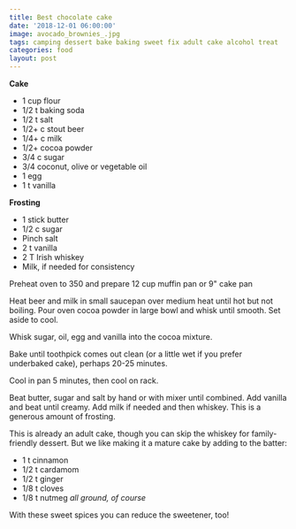 ```yaml
---
title: Best chocolate cake
date: '2018-12-01 06:00:00'
image: avocado_brownies_.jpg
tags: camping dessert bake baking sweet fix adult cake alcohol treat
categories: food
layout: post
---
```


**Cake**

* 1 cup flour
* 1/2 t baking soda
* 1/2 t salt
* 1/2+ c stout beer
* 1/4+ c milk
* 1/2+ cocoa powder
* 3/4 c sugar
* 3/4 coconut, olive or vegetable oil
* 1 egg
* 1 t vanilla

**Frosting**

* 1 stick butter
* 1/2 c sugar
* Pinch salt
* 2 t vanilla
* 2 T Irish whiskey
* Milk, if needed for consistency

Preheat oven to 350 and prepare 12 cup muffin pan or 9" cake pan

Heat beer and milk in small saucepan over medium heat until hot but not boiling. Pour oven cocoa powder in large bowl and whisk until smooth. Set aside to cool.

Whisk sugar, oil, egg and vanilla into the cocoa mixture.

Bake until toothpick comes out clean (or a little wet if you prefer underbaked cake), perhaps 20-25 minutes.

Cool in pan 5 minutes, then cool on rack.

Beat butter, sugar and salt by hand or with mixer until combined. Add vanilla and beat until creamy. Add milk if needed and then whiskey. This is a generous amount of frosting.

This is already an adult cake, though you can skip the whiskey for family-friendly dessert. But we like making it a mature cake by adding to the batter: 
* 1 t cinnamon
* 1/2 t cardamom
* 1/2 t ginger
* 1/8 t cloves
* 1/8 t nutmeg
*all ground, of course*

With these sweet spices you can reduce the sweetener, too!